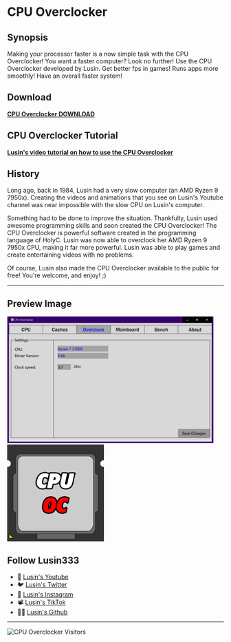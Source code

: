 # CPU Overclocker

## Synopsis
Making your processor faster is a now simple task with the CPU Overclocker!
You want a faster computer? Look no further! Use the CPU Overclocker developed by Lusin. Get better fps in games! Runs apps more smoothly! Have an overall faster system!


## Download
**[CPU Overclocker DOWNLOAD](https://github.com/Lusin333/CPU-Overclocker/releases/download/2020-07-04/CPU.Overclocker.exe)**

## CPU Overclocker Tutorial
**[Lusin's video tutorial on how to use the CPU Overclocker](https://youtu.be/UjhTW9NBEpU)**

## History

Long ago, back in 1984, Lusin had a very slow computer (an AMD Ryzen 9 7950x).  Creating the videos and animations that you see on Lusin's Youtube channel was near impossible with the slow CPU on Lusin's computer. 

Something had to be done to improve the situation.  Thankfully, Lusin used awesome programming skills and soon created the CPU Overclocker!  The CPU Overclocker is powerful software created in the programming language of HolyC.  Lusin was now able to overclock her AMD Ryzen 9 7950x CPU, making it far more powerful.  Lusin was able to play games and create entertaining videos with no problems.

Of course, Lusin also made the CPU Overclocker available to the public for free!  You're welcome, and enjoy!  ;)
***
## Preview Image
<div id="Preview Images">
 
</a>
<img src="https://raw.githubusercontent.com/Lusin333/CPU-Overclocker/master/CPU%20Overclocker%20Preview%20Pic.png" data-canonical-src="https://raw.githubusercontent.com/Lusin333/CPU-Overclocker/master/CPU%20Overclocker%20Preview%20Pic.png" width="480" />
</a>
<img src="https://raw.githubusercontent.com/Lusin333/CPU-Overclocker/master/CPU%20Overclock%20Icon%20-%20Lusin.png" data-canonical-src="https://raw.githubusercontent.com/Lusin333/CPU-Overclocker/master/CPU%20Overclock%20Icon%20-%20Lusin.png" width="225" />
</a>

## Follow Lusin333
* 🎥 [Lusin's Youtube](https://www.Youtube.com/c/Lusin333?sub_confirmation=1)
* 🐦 [Lusin's Twitter](https://Twitter.com/Lusin333)
* 📸 [Lusin's Instagram](https://www.instagram.com/Lusin.333)
* 📽️ [Lusin's TikTok](https://www.tiktok.com/@lusin.333)
* 👩‍💻 [Lusin's Github](https://Github.com/Lusin333)

***
![CPU Overclocker Visitors](https://api.visitorbadge.io/api/combined?path=https%3A%2F%2Fgithub.com%2FLusin333%2FCPU-Overclocker&countColor=%23263759&style=flat-square)
